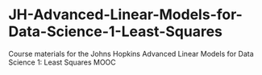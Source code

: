 # JH-Advanced-Linear-Models-for-Data-Science-1-Least-Squares
Course materials for the Johns Hopkins Advanced Linear Models for Data Science 1: Least Squares MOOC
